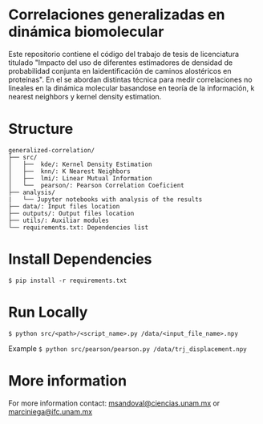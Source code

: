 # Correlaciones generalizadas en dinámica biomolecular

Este repositorio contiene el código del trabajo de tesis de licenciatura titulado "Impacto del uso de diferentes estimadores de densidad de probabilidad conjunta en laidentificación de caminos alostéricos en proteínas". En el se abordan distintas técnica para medir correlaciones no lineales en la dinámica molecular basandose en teoría de la información, k nearest neighbors y kernel density estimation.

# Structure

```
generalized-correlation/
├── src/
│   ├──  kde/: Kernel Density Estimation
│   ├──  knn/: K Nearest Neighbors
│   ├──  lmi/: Linear Mutual Information
│   └──  pearson/: Pearson Correlation Coeficient
├── analysis/
|   └── Jupyter notebooks with analysis of the results
├── data/: Input files location
├── outputs/: Output files location
├── utils/: Auxiliar modules
└── requirements.txt: Dependencies list
```

# Install Dependencies

```$ pip install -r requirements.txt```

# Run Locally

```$ python src/<path>/<script_name>.py /data/<input_file_name>.npy```

Example `$ python src/pearson/pearson.py /data/trj_displacement.npy`

# More information
For more information contact: msandoval@ciencias.unam.mx or marciniega@ifc.unam.mx
